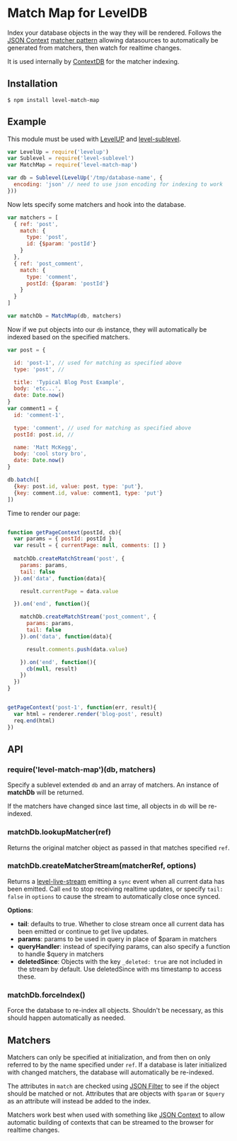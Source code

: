 Match Map for LevelDB
===

Index your database objects in the way they will be rendered. Follows the [JSON Context](https://github.com/mmckegg/json-context) [matcher pattern](https://github.com/mmckegg/json-context#matchers) allowing datasources to automatically be generated from matchers, then watch for realtime changes.

It is used internally by [ContextDB](https://github.com/mmckegg/contextdb) for the matcher indexing.

## Installation

```shell
$ npm install level-match-map
```

## Example

This module must be used with [LevelUP](https://github.com/rvagg/node-levelup) and [level-sublevel](https://github.com/dominictarr/level-sublevel).

```js
var LevelUp = require('levelup')
var Sublevel = require('level-sublevel')
var MatchMap = require('level-match-map')

var db = Sublevel(LevelUp('/tmp/database-name', {
  encoding: 'json' // need to use json encoding for indexing to work
}))
```

Now lets specify some matchers and hook into the database.

```js
var matchers = [
  { ref: 'post',
    match: {
      type: 'post',
      id: {$param: 'postId'}
    }
  },
  { ref: 'post_comment',
    match: {
      type: 'comment',
      postId: {$param: 'postId'}
    }
  }
]

var matchDb = MatchMap(db, matchers)
```

Now if we put objects into our `db` instance, they will automatically be indexed based on the specified matchers.

```js
var post = {

  id: 'post-1', // used for matching as specified above
  type: 'post', //

  title: 'Typical Blog Post Example',
  body: 'etc...',
  date: Date.now()
}
var comment1 = {
  id: 'comment-1',

  type: 'comment', // used for matching as specified above
  postId: post.id, //

  name: 'Matt McKegg',
  body: 'cool story bro',
  date: Date.now()
}

db.batch([
  {key: post.id, value: post, type: 'put'},
  {key: comment.id, value: comment1, type: 'put'}
])
```

Time to render our page:

```js

function getPageContext(postId, cb){
  var params = { postId: postId }
  var result = { currentPage: null, comments: [] }
  
  matchDb.createMatchStream('post', {
    params: params, 
    tail: false
  }).on('data', function(data){

    result.currentPage = data.value

  }).on('end', function(){

    matchDb.createMatchStream('post_comment', {
      params: params, 
      tail: false
    }).on('data', function(data){

      result.comments.push(data.value)

    }).on('end', function(){
      cb(null, result)
    })
  })
}


getPageContext('post-1', function(err, result){
  var html = renderer.render('blog-post', result)
  req.end(html)
})
```

## API

### require('level-match-map')(db, matchers)

Specify a sublevel extended `db` and an array of matchers. An instance of **matchDb** will be returned. 

If the matchers have changed since last time, all objects in `db` will be re-indexed.

### matchDb.lookupMatcher(ref)

Returns the original matcher object as passed in that matches specified `ref`.

### matchDb.createMatcherStream(matcherRef, options)

Returns a [level-live-stream](https://github.com/dominictarr/level-live-stream) emitting a `sync` event when all current data has been emitted. Call `end` to stop receiving realtime updates, or specify `tail: false` in `options` to cause the stream to automatically close once synced.

**Options**:

- **tail**: defaults to true. Whether to close stream once all current data has been emitted or continue to get live updates.
- **params**: params to be used in query in place of $param in matchers
- **queryHandler**: instead of specifying params, can also specify a function to handle $query in matchers
- **deletedSince**: Objects with the key `_deleted: true` are not included in the stream by default. Use deletedSince with ms timestamp to access these.

### matchDb.forceIndex()

Force the database to re-index all objects. Shouldn't be necessary, as this should happen automatically as needed.

## Matchers

Matchers can only be specified at initialization, and from then on only referred to by the name specified under `ref`. If a database is later initialized with changed matchers, the database will automatically be re-indexed. 

The attributes in `match` are checked using [JSON Filter](https://github.com/mmckegg/json-filter) to see if the object should be matched or not. Attributes that are objects with `$param` or `$query` as an attribute will instead be added to the index.

Matchers work best when used with something like [JSON Context](https://github.com/mmckegg/json-filter) to allow automatic building of contexts that can be streamed to the browser for realtime changes.

